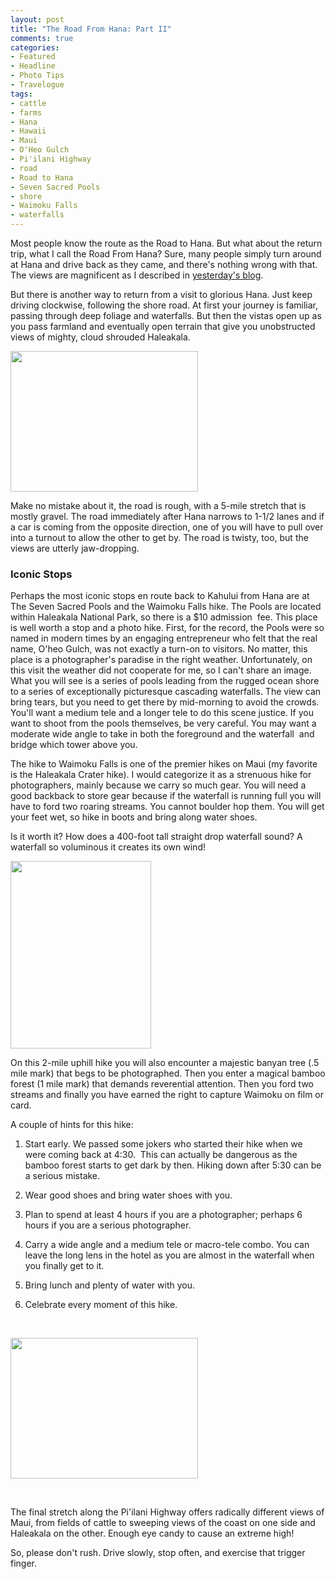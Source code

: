 ```yaml
---
layout: post
title: "The Road From Hana: Part II"
comments: true
categories:
- Featured
- Headline
- Photo Tips
- Travelogue
tags:
- cattle
- farms
- Hana
- Hawaii
- Maui
- O'Heo Gulch
- Pi'ilani Highway
- road
- Road to Hana
- Seven Sacred Pools
- shore
- Waimoku Falls
- waterfalls
---
```

Most people know the route as the Road to Hana. But what about the return trip, what I call the Road From Hana? Sure, many people simply turn around at Hana and drive back as they came, and there's nothing wrong with that. The views are magnificent as I described in <a href="http://blog.lesterpickerphoto.com/2013/02/07/the-road-to-hana-part-i/">yesterday's blog</a>.

But there is another way to return from a visit to glorious Hana. Just keep driving clockwise, following the shore road. At first your journey is familiar, passing through deep foliage and waterfalls. But then the vistas open up as you pass farmland and eventually open terrain that give you unobstructed views of mighty, cloud shrouded Haleakala.

<a href="http://blog.lesterpickerphoto.com/wp-content/uploads/2013/02/A0024292-Edit.jpg"><img class="size-medium wp-image-2594  " title="A0024292-Edit" src="http://blog.lesterpickerphoto.com/wp-content/uploads/2013/02/A0024292-Edit-300x225.jpg" alt="" width="300" height="225"></a>

Make no mistake about it, the road is rough, with a 5-mile stretch that is mostly gravel. The road immediately after Hana narrows to 1-1/2 lanes and if a car is coming from the opposite direction, one of you will have to pull over into a turnout to allow the other to get by. The road is twisty, too, but the views are utterly jaw-dropping.
<h3>Iconic Stops</h3>
Perhaps the most iconic stops en route back to Kahului from Hana are at The Seven Sacred Pools and the Waimoku Falls hike. The Pools are located within Haleakala National Park, so there is a $10 admission  fee. This place is well worth a stop and a photo hike. First, for the record, the Pools were so named in modern times by an engaging entrepreneur who felt that the real name, O'heo Gulch, was not exactly a turn-on to visitors. No matter, this place is a photographer's paradise in the right weather. Unfortunately, on this visit the weather did not cooperate for me, so I can't share an image. What you will see is a series of pools leading from the rugged ocean shore to a series of exceptionally picturesque cascading waterfalls. The view can bring tears, but you need to get there by mid-morning to avoid the crowds. You'll want a medium tele and a longer tele to do this scene justice. If you want to shoot from the pools themselves, be very careful. You may want a moderate wide angle to take in both the foreground and the waterfall  and bridge which tower above you.

The hike to Waimoku Falls is one of the premier hikes on Maui (my favorite is the Haleakala Crater hike). I would categorize it as a strenuous hike for photographers, mainly because we carry so much gear. You will need a good backback to store gear because if the waterfall is running full you will have to ford two roaring streams. You cannot boulder hop them. You will get your feet wet, so hike in boots and bring along water shoes.

Is it worth it? How does a 400-foot tall straight drop waterfall sound? A waterfall so voluminous it creates its own wind!

<a href="http://blog.lesterpickerphoto.com/wp-content/uploads/2013/02/A0024256.jpg"><img class="size-medium wp-image-2597" title="A0024256" src="http://blog.lesterpickerphoto.com/wp-content/uploads/2013/02/A0024256-225x300.jpg" alt="" width="225" height="300"></a>

On this 2-mile uphill hike you will also encounter a majestic banyan tree (.5 mile mark) that begs to be photographed. Then you enter a magical bamboo forest (1 mile mark) that demands reverential attention. Then you ford two streams and finally you have earned the right to capture Waimoku on film or card.

A couple of hints for this hike:

1. Start early. We passed some jokers who started their hike when we were coming back at 4:30.  This can actually be dangerous as the bamboo forest starts to get dark by then. Hiking down after 5:30 can be a serious mistake.

2. Wear good shoes and bring water shoes with you.

3. Plan to spend at least 4 hours if you are a photographer; perhaps 6 hours if you are a serious photographer.

4. Carry a wide angle and a medium tele or macro-tele combo. You can leave the long lens in the hotel as you are almost in the waterfall when you finally get to it.

5. Bring lunch and plenty of water with you.

6. Celebrate every moment of this hike.

 

<a href="http://blog.lesterpickerphoto.com/wp-content/uploads/2013/02/A0024303-Edit.jpg"><img class="size-medium wp-image-2595" title="A0024303-Edit" src="http://blog.lesterpickerphoto.com/wp-content/uploads/2013/02/A0024303-Edit-300x225.jpg" alt="" width="300" height="225"></a>

 

The final stretch along the Pi'ilani Highway offers radically different views of Maui, from fields of cattle to sweeping views of the coast on one side and Haleakala on the other. Enough eye candy to cause an extreme high!

So, please don't rush. Drive slowly, stop often, and exercise that trigger finger.